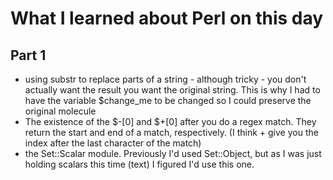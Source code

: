 # What I learned about Perl on this day

## Part 1
- using substr to replace parts of a string - although tricky - you don't actually want the result you want the original string. This is why I had to have the variable $change_me to be changed so I could preserve the original molecule
- The existence of the $-[0] and $+[0] after you do a regex match. They return the start and end of a match, respectively. (I think + give you the index after the last character of the match)
- the Set::Scalar module. Previously I'd used Set::Object, but as I was just holding scalars this time (text) I figured I'd use this one. 
